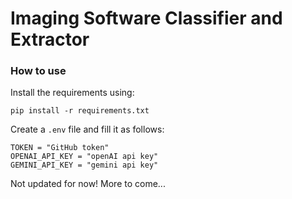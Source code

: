 # Imaging Software Classifier and Extractor

### How to use
Install the requirements using:
```
pip install -r requirements.txt
```
Create a `.env` file and fill it as follows:
```.env
TOKEN = "GitHub token"
OPENAI_API_KEY = "openAI api key"
GEMINI_API_KEY = "gemini api key"
```
Not updated for now! More to come...